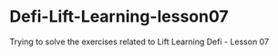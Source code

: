 # Defi-Lift-Learning-lesson07

Trying to solve the exercises related to Lift Learning Defi - Lesson 07
